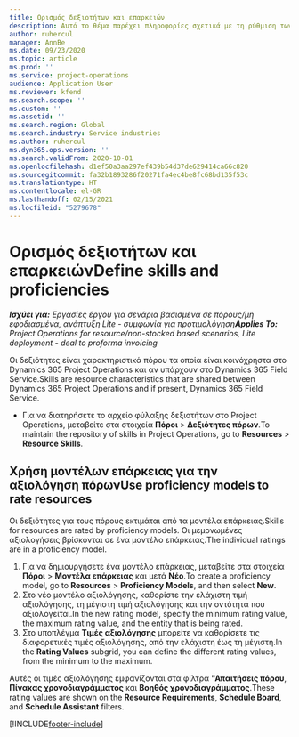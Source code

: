 ```yaml
---
title: Ορισμός δεξιοτήτων και επαρκειών
description: Αυτό το θέμα παρέχει πληροφορίες σχετικά με τη ρύθμιση των μοντέλων επάρκειας για την αξιολόγηση πόρων.
author: ruhercul
manager: AnnBe
ms.date: 09/23/2020
ms.topic: article
ms.prod: ''
ms.service: project-operations
audience: Application User
ms.reviewer: kfend
ms.search.scope: ''
ms.custom: ''
ms.assetid: ''
ms.search.region: Global
ms.search.industry: Service industries
ms.author: ruhercul
ms.dyn365.ops.version: ''
ms.search.validFrom: 2020-10-01
ms.openlocfilehash: d1ef50a3aa297ef439b54d37de629414ca66c820
ms.sourcegitcommit: fa32b1893286f20271fa4ec4be8fc68bd135f53c
ms.translationtype: HT
ms.contentlocale: el-GR
ms.lasthandoff: 02/15/2021
ms.locfileid: "5279678"
---
```

# <a name="define-skills-and-proficiencies"></a><span data-ttu-id="23db7-103">Ορισμός δεξιοτήτων και επαρκειών</span><span class="sxs-lookup"><span data-stu-id="23db7-103">Define skills and proficiencies</span></span>

<span data-ttu-id="23db7-104">_**Ισχύει για:** Εργασίες έργου για σενάρια βασισμένα σε πόρους/μη εφοδιασμένα, ανάπτυξη Lite - συμφωνία για προτιμολόγηση_</span><span class="sxs-lookup"><span data-stu-id="23db7-104">_**Applies To:** Project Operations for resource/non-stocked based scenarios, Lite deployment - deal to proforma invoicing_</span></span>

<span data-ttu-id="23db7-105">Οι δεξιότητες είναι χαρακτηριστικά πόρου τα οποία είναι κοινόχρηστα στο Dynamics 365 Project Operations και αν υπάρχουν στο Dynamics 365 Field Service.</span><span class="sxs-lookup"><span data-stu-id="23db7-105">Skills are resource characteristics that are shared between Dynamics 365 Project Operations and if present, Dynamics 365 Field Service.</span></span> 

- <span data-ttu-id="23db7-106">Για να διατηρήσετε το αρχείο φύλαξης δεξιοτήτων στο Project Operations, μεταβείτε στα στοιχεία **Πόροι** \> **Δεξιότητες πόρων**.</span><span class="sxs-lookup"><span data-stu-id="23db7-106">To maintain the repository of skills in Project Operations, go to **Resources** \> **Resource Skills**.</span></span> 

## <a name="use-proficiency-models-to-rate-resources"></a><span data-ttu-id="23db7-107">Χρήση μοντέλων επάρκειας για την αξιολόγηση πόρων</span><span class="sxs-lookup"><span data-stu-id="23db7-107">Use proficiency models to rate resources</span></span>

<span data-ttu-id="23db7-108">Οι δεξιότητες για τους πόρους εκτιμάται από τα μοντέλα επάρκειας.</span><span class="sxs-lookup"><span data-stu-id="23db7-108">Skills for resources are rated by proficiency models.</span></span> <span data-ttu-id="23db7-109">Οι μεμονωμένες αξιολογήσεις βρίσκονται σε ένα μοντέλο επάρκειας.</span><span class="sxs-lookup"><span data-stu-id="23db7-109">The individual ratings are in a proficiency model.</span></span> 

1. <span data-ttu-id="23db7-110">Για να δημιουργήσετε ένα μοντέλο επάρκειας, μεταβείτε στα στοιχεία **Πόροι** \> **Μοντέλα επάρκειας** και μετά **Νέο**.</span><span class="sxs-lookup"><span data-stu-id="23db7-110">To create a proficiency model, go to **Resources** \> **Proficiency Models**, and then select **New**.</span></span>
2. <span data-ttu-id="23db7-111">Στο νέο μοντέλο αξιολόγησης, καθορίστε την ελάχιστη τιμή αξιολόγησης, τη μέγιστη τιμή αξιολόγησης και την οντότητα που αξιολογείται.</span><span class="sxs-lookup"><span data-stu-id="23db7-111">In the new rating model, specify the minimum rating value, the maximum rating value, and the entity that is being rated.</span></span>
3. <span data-ttu-id="23db7-112">Στο υποπλέγμα **Τιμές αξιολόγησης** μπορείτε να καθορίσετε τις διαφορετικές τιμές αξιολόγησης, από την ελάχιστη έως τη μέγιστη.</span><span class="sxs-lookup"><span data-stu-id="23db7-112">In the **Rating Values** subgrid, you can define the different rating values, from the minimum to the maximum.</span></span>


<span data-ttu-id="23db7-113">Αυτές οι τιμές αξιολόγησης εμφανίζονται στα φίλτρα **"Απαιτήσεις πόρου**, **Πίνακας χρονοδιαγράμματος** και **Βοηθός χρονοδιαγράμματος**.</span><span class="sxs-lookup"><span data-stu-id="23db7-113">These rating values are shown on the **Resource Requirements**, **Schedule Board**, and **Schedule Assistant** filters.</span></span>


[!INCLUDE[footer-include](../includes/footer-banner.md)]